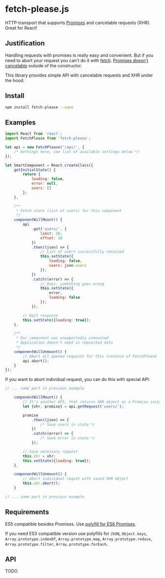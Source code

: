 # fetch-please.js

HTTP-transport that supports [Promises](https://developer.mozilla.org/en/docs/Web/JavaScript/Reference/Global_Objects/Promise) and cancelable requests (XHR). Great for React!

## Justification

Handling requests with promises is really easy and convenient. But if you need to abort your request you can't do it with [fetch](https://fetch.spec.whatwg.org/). [Promises doesn't cancelable](https://esdiscuss.org/topic/cancelable-promises) outside of the constructor.

This library provides simple API with cancelable requests and XHR under the hood.

## Install

```bash
npm install fetch-please --save
```

## Examples

```js
import React from 'react';
import FetchPlease from 'fetch-please';

let api = new FetchPlease('/api/', {
	/* Settings here, see list of available settings below */
});

let SmartComponent = React.createClass({
	getInitialState() {
		return {
			loading: false,
			error: null,
			users: []
		};
	},

	/**
	 * Fetch state (list of users) for this component
	 */
	componentWillMount() {
		api
			.get('users/', {
				limit: 20,
				offset: 10
			})
			.then((json) => {
				// List of users successfully received
				this.setState({
					loading: false,
					users: json.users
				});
			})
			.catch((error) => {
				// Oops, something goes wrong
				this.setState({
					error,
					loading: false
				});
			});

		// Wait response
		this.setState({loading: true});
	},

	/**
	 * Our component was unexpectedly unmounted
	 * Application doesn't need in requested data
	 */
	componentWillUnmount() {
		// Abort all opened requests for this instance of FetchPlease
		api.abort();
	}
});
```

If you want to abort individual request, you can do this with special API:

```js
// ... same part in previous example

	componentWillMount() {
		// It's another API, that returns XHR object as a Promise instance
		let {xhr, promise} = api.getRequest('users/');

		promise
			.then((json) => {
				/* Save users in state */
			})
			.catch((error) => {
				/* Save error in state */
			});

		// Save necessary request
		this.xhr = xhr;
		this.setState({loading: true});
	},

	componentWillUnmount() {
		// Abort individual requst with saved XHR object
		this.xhr.abort();
	}

// ... same part in previous example
```

## Requirements

ES5 compatible besides Promises. Use [polyfill for ES6 Promises](https://github.com/jakearchibald/es6-promise).

If you need ES3 compatible version use polyfills for ```JSON```, ```Object.keys```, ```Array.prototype.indexOf```, ```Array.prototype.map```, ```Array.prototype.reduce```, ```Array.prototype.filter```, ```Array.prototype.forEach```.

## API

TODO
